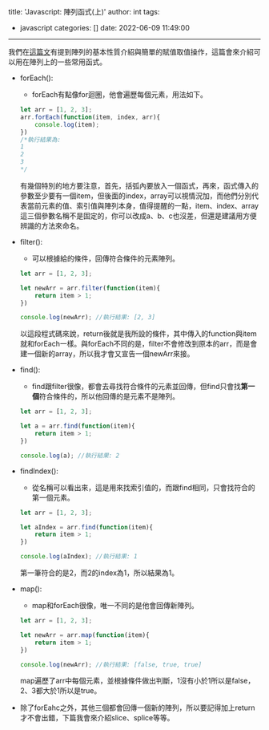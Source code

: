 title: 'Javascript: 陣列函式(上)'
author: int
tags:
  - javascript
categories: []
date: 2022-06-09 11:49:00
---
我們在[這篇文](https://huanginch.github.io/2022/06/07/Javascipt-array/)有提到陣列的基本性質介紹與簡單的賦值取值操作，這篇會來介紹可以用在陣列上的一些常用函式。

* forEach():
	* forEach有點像for迴圈，他會遍歷每個元素，用法如下。
    ```js
    let arr = [1, 2, 3];
    arr.forEach(function(item, index, arr){
    	console.log(item);
    })
    /*執行結果為:
    1
    2
    3
    */
    ```
    有幾個特別的地方要注意，首先，括弧內要放入一個函式，再來，函式傳入的參數至少要有一個item，但後面的index，array可以視情況加，而他們分別代表當前元素的值、索引值與陣列本身，值得提醒的一點，item、index、array這三個參數名稱不是固定的，你可以改成a、b、c也沒差，但還是建議用方便辨識的方法來命名。
    
* filter():
 	* 可以根據給的條件，回傳符合條件的元素陣列。
    ```js
    let arr = [1, 2, 3];
    
    let newArr = arr.filter(function(item){
    	return item > 1;
    })
    
    console.log(newArr); //執行結果: [2, 3]
    ```
    以這段程式碼來說，return後就是我所設的條件，其中傳入的function與item就和forEach一樣。與forEach不同的是，filter不會修改到原本的arr，而是會建一個新的array，所以我才會又宣告一個newArr來接。
    
* find():
	* find跟filter很像，都會去尋找符合條件的元素並回傳，但find只會找**第一個**符合條件的，所以他回傳的是元素不是陣列。
    ```js
    let arr = [1, 2, 3];
    
    let a = arr.find(function(item){
    	return item > 1;
    })
    
    console.log(a); //執行結果: 2
    
    ```
    
* findIndex():
 	* 從名稱可以看出來，這是用來找索引值的，而跟find相同，只會找符合的第一個元素。
    ```js
    let arr = [1, 2, 3];
    
    let aIndex = arr.find(function(item){
    	return item > 1;
    })
    
    console.log(aIndex); //執行結果: 1
    
    ```
    第一筆符合的是2，而2的index為1，所以結果為1。
    
* map():
	* map和forEach很像，唯一不同的是他會回傳新陣列。
    ```js
    let arr = [1, 2, 3];
    
    let newArr = arr.map(function(item){
    	return item > 1;
    })
    
    console.log(newArr); //執行結果: [false, true, true]
    ```
    map遍歷了arr中每個元素，並根據條件做出判斷，1沒有小於1所以是false，2、3都大於1所以是true。
    
* 除了forEahc之外，其他三個都會回傳一個新的陣列，所以要記得加上return才不會出錯，下篇我會來介紹slice、splice等等。